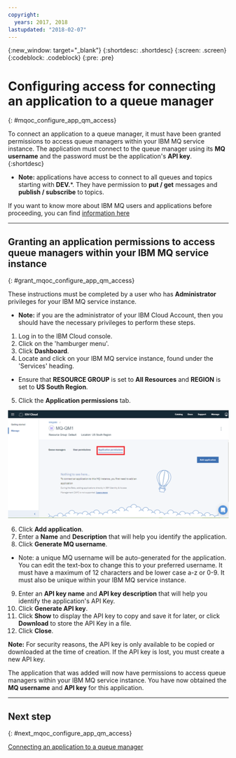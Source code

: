 ```yaml
---
copyright:
  years: 2017, 2018
lastupdated: "2018-02-07"
---
```


{:new_window: target="_blank"}
{:shortdesc: .shortdesc}
{:screen: .screen}
{:codeblock: .codeblock}
{:pre: .pre}

# Configuring access for connecting an application to a queue manager
{: #mqoc_configure_app_qm_access}

To connect an application to a queue manager, it must have been granted permissions to access queue managers within your IBM MQ service instance.  The application must connect to the queue manager using its **MQ username** and the password must be the application's **API key**.
{:shortdesc}

 * **Note:** applications have access to connect to all queues and topics starting with **DEV.***.  They have permission to **put / get** messages and **publish / subscribe** to topics.

 If you want to know more about IBM MQ users and applications before proceeding, you
 can find [information here](/docs/services/mqcloud/mqoc_configure_users_and_apps.html)

---

## Granting an application permissions to access queue managers within your IBM MQ service instance
{: #grant_mqoc_configure_app_qm_access}

These instructions must be completed by a user who has **Administrator** privileges for your IBM MQ service instance.
  * **Note:** if you are the administrator of your IBM Cloud Account, then you should have the necessary privileges to perform these steps.

1. Log in to the IBM Cloud console.
2. Click on the 'hamburger menu'.
3. Click **Dashboard**.
4. Locate and click on your IBM MQ service instance, found under the 'Services' heading.
  * Ensure that **RESOURCE GROUP** is set to **All Resources** and **REGION** is set to **US South Region**.
5. Click the **Application permissions** tab.

 ![Image showing the location of the Application permissions tab](./images/mqoc_app_access_tab.png)

6. Click **Add application**.
7. Enter a **Name** and **Description** that will help you identify the application.
8. Click **Generate MQ username**.
  * Note: a unique MQ username will be auto-generated for the application.  You can edit the text-box to change this to your preferred username.  It must have a maximum of 12 characters and be lower case a-z or 0-9.  It must also be unique within your IBM MQ service instance.
9. Enter an **API key name** and **API key description** that will help you identify the application's API Key.
10. Click **Generate API key**.
11. Click **Show** to display the API key to copy and save it for later, or click **Download** to store the API Key in a file.
12. Click **Close**.

**Note:** For security reasons, the API key is only available to be copied or downloaded at the time of creation.  If the API key is lost, you must create a new API key.

The application that was added will now have permissions to access queue managers within your IBM MQ service instance.  You have now obtained the **MQ username** and **API key** for this application.

---

## Next step
{: #next_mqoc_configure_app_qm_access}

[Connecting an application to a queue manager](/docs/services/mqcloud/mqoc_connect_app_qm.html)

